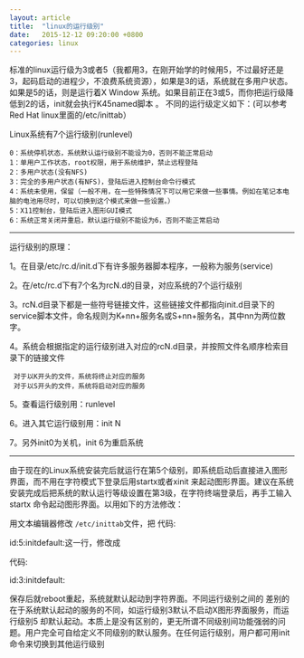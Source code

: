 ```yaml
---
layout: article
title:  "linux的运行级别"
date:   2015-12-12 09:20:00 +0800
categories: linux
---
```


标准的linux运行级为3或者5（我都用3，在刚开始学的时候用5，不过最好还是3，起码启动的进程少，不浪费系统资源），如果是3的话，系统就在多用户状态。如果是5的话，则是运行着X Window 系统。如果目前正在3或5，而你把运行级降低到2的话，init就会执行K45named脚本
。
不同的运行级定义如下：(可以参考Red Hat linux里面的/etc/inittab）

Linux系统有7个运行级别(runlevel)

	0：系统停机状态，系统默认运行级别不能设为0，否则不能正常启动
	1：单用户工作状态，root权限，用于系统维护，禁止远程登陆
	2：多用户状态(没有NFS)
	3：完全的多用户状态(有NFS)，登陆后进入控制台命令行模式
	4：系统未使用，保留（一般不用，在一些特殊情况下可以用它来做一些事情。例如在笔记本电脑的电池用尽时，可以切换到这个模式来做一些设置。）
	5：X11控制台，登陆后进入图形GUI模式
	6：系统正常关闭并重启，默认运行级别不能设为6，否则不能正常启动

----------

运行级别的原理：

1。在目录/etc/rc.d/init.d下有许多服务器脚本程序，一般称为服务(service)

2。在/etc/rc.d下有7个名为rcN.d的目录，对应系统的7个运行级别

3。rcN.d目录下都是一些符号链接文件，这些链接文件都指向init.d目录下的service脚本文件，命名规则为K+nn+服务名或S+nn+服务名，其中nn为两位数字。

4。系统会根据指定的运行级别进入对应的rcN.d目录，并按照文件名顺序检索目录下的链接文件

     对于以K开头的文件，系统将终止对应的服务
     对于以S开头的文件，系统将启动对应的服务

5。查看运行级别用：runlevel

6。进入其它运行级别用：init N

7。另外init0为关机，init 6为重启系统

----------

由于现在的Linux系统安装完后就运行在第5个级别，即系统启动后直接进入图形界面，而不用在字符模式下登录后用startx或者xinit 来起动图形界面。建议在系统安装完成后把系统的默认运行等级设置在第3级，在字符终端登录后，再手工输入startx 命令起动图形界面。以用如下的方法修改：

用文本编辑器修改 `/etc/inittab`文件，把
代码:

id:5:initdefault:这一行，修改成

代码:

id:3:initdefault:

保存后就reboot重起，系统就默认起动到字符界面。不同运行级别之间的 差别的在于系统默认起动的服务的不同，如运行级别3默认不启动X图形界面服务，而运行级别5 却默认起动。本质上是没有区别的，更无所谓不同级别间功能强弱的问题。用户完全可自给定义不同级别的默认服务。在任何运行级别，用户都可用init 命令来切换到其他运行级别